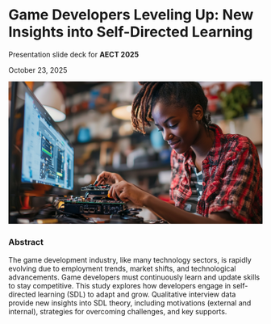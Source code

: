 # Game Developers Leveling Up: New Insights into Self-Directed Learning

Presentation slide deck for **AECT 2025**

October 23, 2025

![](img/game-dev.png)

### Abstract

The game development industry, like many technology sectors, is rapidly evolving due to employment trends, market shifts, and technological advancements. Game developers must continuously learn and update skills to stay competitive. This study explores how developers engage in self-directed learning (SDL) to adapt and grow. Qualitative interview data provide new insights into SDL theory, including motivations (external and internal), strategies for overcoming challenges, and key supports.